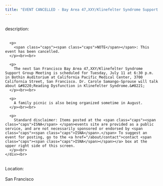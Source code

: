 ```yaml
---
title: "EVENT CANCELLED - Bay Area 47,XXY/Klinefelter Syndrome Support Group Meeting"
---
```


<div class="flexinode-body flexinode-2">
  <div class="flexinode-textarea-1">
    <div class="form-item">
      <br> <label>description:</label><br /> <br> 
      
      <p>
        <span class="caps"><span class="caps">NOTE</span></span>: This event has been cancelled.
      </p><br><br>
      
      <p>
        The next San Francisco Bay Area 47,XXY/Klinefelter Syndrome Support Group Meeting is scheduled for Tuesday, July 11 at 6:30 p.m. in Bothin Auditorium at California Pacific Medical Center, 3700 California Street, San Francisco. Dr. Carole Samango-Sprouse will talk about &#8220;Reading Dysfunction in Klinefelter Syndrome.&#8221;
      </p><br><br>
      
      <p>
        A family picnic is also being organized sometime in August.
      </p><br><br>
      
      <p>
        Standard disclaimer: Items posted at the <span class="caps"><span class="caps">ISNA</span> </span>events site are provided as a public service, and are not necessarily sponsored or endorsed by <span class="caps"><span class="caps">ISNA</span>.</span> To suggest an event for posting, go to the <a href="/about/contact">contact <span class="caps"><span class="caps">ISNA</span></span></a> box at the upper right side of this screen.
      </p><br>
    </div><br>
  </div>
  
  <div class="flexinode-textfield-2">
    <div class="form-item">
      <br> <label>Location:</label><br /> <br> San Francisco<br>
    </div><br>
  </div>
</div>